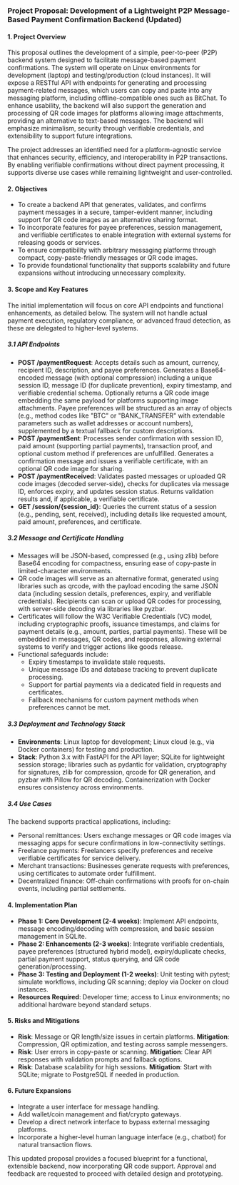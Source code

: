 ### Project Proposal: Development of a Lightweight P2P Message-Based Payment Confirmation Backend (Updated)

#### 1. Project Overview
This proposal outlines the development of a simple, peer-to-peer (P2P) backend system designed to facilitate message-based payment confirmations. The system will operate on Linux environments for development (laptop) and testing/production (cloud instances). It will expose a RESTful API with endpoints for generating and processing payment-related messages, which users can copy and paste into any messaging platform, including offline-compatible ones such as BitChat. To enhance usability, the backend will also support the generation and processing of QR code images for platforms allowing image attachments, providing an alternative to text-based messages. The backend will emphasize minimalism, security through verifiable credentials, and extensibility to support future integrations.

The project addresses an identified need for a platform-agnostic service that enhances security, efficiency, and interoperability in P2P transactions. By enabling verifiable confirmations without direct payment processing, it supports diverse use cases while remaining lightweight and user-controlled.

#### 2. Objectives
- To create a backend API that generates, validates, and confirms payment messages in a secure, tamper-evident manner, including support for QR code images as an alternative sharing format.
- To incorporate features for payee preferences, session management, and verifiable certificates to enable integration with external systems for releasing goods or services.
- To ensure compatibility with arbitrary messaging platforms through compact, copy-paste-friendly messages or QR code images.
- To provide foundational functionality that supports scalability and future expansions without introducing unnecessary complexity.

#### 3. Scope and Key Features
The initial implementation will focus on core API endpoints and functional enhancements, as detailed below. The system will not handle actual payment execution, regulatory compliance, or advanced fraud detection, as these are delegated to higher-level systems.

##### 3.1 API Endpoints
- **POST /paymentRequest**: Accepts details such as amount, currency, recipient ID, description, and payee preferences. Generates a Base64-encoded message (with optional compression) including a unique session ID, message ID (for duplicate prevention), expiry timestamp, and verifiable credential schema. Optionally returns a QR code image embedding the same payload for platforms supporting image attachments. Payee preferences will be structured as an array of objects (e.g., method codes like "BTC" or "BANK_TRANSFER" with extendable parameters such as wallet addresses or account numbers), supplemented by a textual fallback for custom descriptions.
- **POST /paymentSent**: Processes sender confirmation with session ID, paid amount (supporting partial payments), transaction proof, and optional custom method if preferences are unfulfilled. Generates a confirmation message and issues a verifiable certificate, with an optional QR code image for sharing.
- **POST /paymentReceived**: Validates pasted messages or uploaded QR code images (decoded server-side), checks for duplicates via message ID, enforces expiry, and updates session status. Returns validation results and, if applicable, a verifiable certificate.
- **GET /session/{session_id}**: Queries the current status of a session (e.g., pending, sent, received), including details like requested amount, paid amount, preferences, and certificate.

##### 3.2 Message and Certificate Handling
- Messages will be JSON-based, compressed (e.g., using zlib) before Base64 encoding for compactness, ensuring ease of copy-paste in limited-character environments.
- QR code images will serve as an alternative format, generated using libraries such as qrcode, with the payload encoding the same JSON data (including session details, preferences, expiry, and verifiable credentials). Recipients can scan or upload QR codes for processing, with server-side decoding via libraries like pyzbar.
- Certificates will follow the W3C Verifiable Credentials (VC) model, including cryptographic proofs, issuance timestamps, and claims for payment details (e.g., amount, parties, partial payments). These will be embedded in messages, QR codes, and responses, allowing external systems to verify and trigger actions like goods release.
- Functional safeguards include:
  - Expiry timestamps to invalidate stale requests.
  - Unique message IDs and database tracking to prevent duplicate processing.
  - Support for partial payments via a dedicated field in requests and certificates.
  - Fallback mechanisms for custom payment methods when preferences cannot be met.

##### 3.3 Deployment and Technology Stack
- **Environments**: Linux laptop for development; Linux cloud (e.g., via Docker containers) for testing and production.
- **Stack**: Python 3.x with FastAPI for the API layer; SQLite for lightweight session storage; libraries such as pydantic for validation, cryptography for signatures, zlib for compression, qrcode for QR generation, and pyzbar with Pillow for QR decoding. Containerization with Docker ensures consistency across environments.

##### 3.4 Use Cases
The backend supports practical applications, including:
- Personal remittances: Users exchange messages or QR code images via messaging apps for secure confirmations in low-connectivity settings.
- Freelance payments: Freelancers specify preferences and receive verifiable certificates for service delivery.
- Merchant transactions: Businesses generate requests with preferences, using certificates to automate order fulfillment.
- Decentralized finance: Off-chain confirmations with proofs for on-chain events, including partial settlements.

#### 4. Implementation Plan
- **Phase 1: Core Development (2-4 weeks)**: Implement API endpoints, message encoding/decoding with compression, and basic session management in SQLite.
- **Phase 2: Enhancements (2-3 weeks)**: Integrate verifiable credentials, payee preferences (structured hybrid model), expiry/duplicate checks, partial payment support, status querying, and QR code generation/processing.
- **Phase 3: Testing and Deployment (1-2 weeks)**: Unit testing with pytest; simulate workflows, including QR scanning; deploy via Docker on cloud instances.
- **Resources Required**: Developer time; access to Linux environments; no additional hardware beyond standard setups.

#### 5. Risks and Mitigations
- **Risk**: Message or QR length/size issues in certain platforms. **Mitigation**: Compression, QR optimization, and testing across sample messengers.
- **Risk**: User errors in copy-paste or scanning. **Mitigation**: Clear API responses with validation prompts and fallback options.
- **Risk**: Database scalability for high sessions. **Mitigation**: Start with SQLite; migrate to PostgreSQL if needed in production.

#### 6. Future Expansions
- Integrate a user interface for message handling.
- Add wallet/coin management and fiat/crypto gateways.
- Develop a direct network interface to bypass external messaging platforms.
- Incorporate a higher-level human language interface (e.g., chatbot) for natural transaction flows.

This updated proposal provides a focused blueprint for a functional, extensible backend, now incorporating QR code support. Approval and feedback are requested to proceed with detailed design and prototyping.